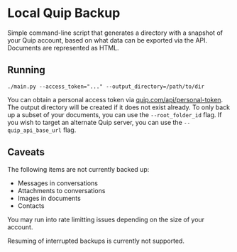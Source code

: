 # Local Quip Backup

Simple command-line script that generates a directory with a snapshot of your Quip account, based on what data can be exported via the API. Documents are represented as HTML.

## Running

```
./main.py --access_token="..." --output_directory=/path/to/dir
```

You can obtain a personal access token via [quip.com/api/personal-token](https://quip.com/api/personal-token). The output directory will be created if it does not exist already. To only back up a subset of your documents, you can use the `--root_folder_id` flag. If you wish to target an alternate Quip server, you can use the `--quip_api_base_url` flag.

## Caveats

The following items are not currently backed up:

* Messages in conversations
* Attachments to conversations
* Images in documents
* Contacts

You may run into rate limitting issues depending on the size of your account.

Resuming of interrupted backups is currently not supported.
